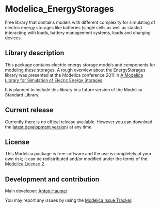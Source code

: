 # Modelica_EnergyStorages

Free library that contains models with different complexity for simulating of electric energy storages like batteries (single cells as well as stacks) interacting with loads, battery management systems, loads and charging devices.

## Library description

This package contains electric energy storage models and components for modeling these storages.
A rough overview about the EnergyStorages library was presented at the Modelica conference 2011 in [A Modelica Library for Simulation of Elecric Energy Storages](http://modelica.org/events/modelica2011/Proceedings/pages/papers/17_4_ID_105_a_fv.pdf)

It is planned to include this library in a future version of the Modelica Standard Library.


## Current release

Currently there is no offical release available. However you can download the [latest development version)](../../archive/master.zip) at any time.

## License

This Modelica package is free software and the use is completely at your own risk;
it can be redistributed and/or modified under the terms of the [Modelica License 2](https://modelica.org/licenses/ModelicaLicense2).

## Development and contribution
Main developer: [Anton Haumer](a.haumer@haumer.at)

You may report any issues by using the [Modelica Issue Tracker](https://trac.modelica.org/Modelica/newticket?component=_Modelica_EnergyStorages).

